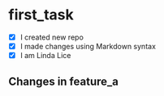 # first_task

- [x] I created new repo
- [x] I made changes using Markdown syntax
- [x] I am Linda Lice
## Changes in feature_a
